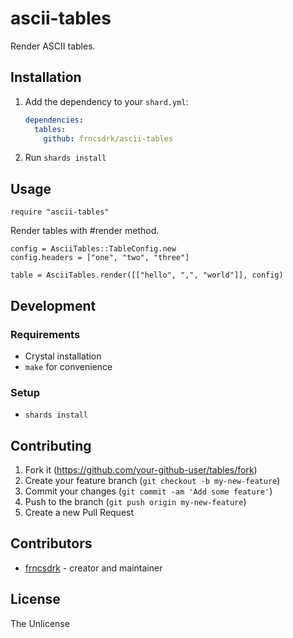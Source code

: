 # ascii-tables

Render ASCII tables.

## Installation

1. Add the dependency to your `shard.yml`:

   ```yaml
   dependencies:
     tables:
       github: frncsdrk/ascii-tables
   ```

2. Run `shards install`

## Usage

```crystal
require "ascii-tables"
```

Render tables with #render method.

```crystal
config = AsciiTables::TableConfig.new
config.headers = ["one", "two", "three"]

table = AsciiTables.render([["hello", ",", "world"]], config)
```

## Development

### Requirements

- Crystal installation
- `make` for convenience

### Setup

- `shards install`

## Contributing

1. Fork it (<https://github.com/your-github-user/tables/fork>)
2. Create your feature branch (`git checkout -b my-new-feature`)
3. Commit your changes (`git commit -am 'Add some feature'`)
4. Push to the branch (`git push origin my-new-feature`)
5. Create a new Pull Request

## Contributors

- [frncsdrk](https://github.com/frncsdrk) - creator and maintainer

## License

The Unlicense
